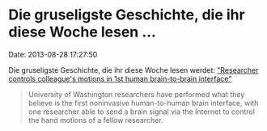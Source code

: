 Die gruseligste Geschichte, die ihr diese Woche lesen \...
==========================================================

Date: 2013-08-28 17:27:50

Die gruseligste Geschichte, die ihr diese Woche lesen werdet:
[\"Researcher controls colleague's motions in 1st human brain-to-brain
interface\"](http://www.washington.edu/news/2013/08/27/researcher-controls-colleagues-motions-in-1st-human-brain-to-brain-interface/)

> University of Washington researchers have performed what they believe
> is the first noninvasive human-to-human brain interface, with one
> researcher able to send a brain signal via the Internet to control the
> hand motions of a fellow researcher.

